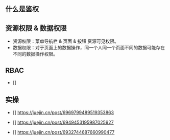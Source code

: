 ## 什么是鉴权

##  资源权限 & 数据权限
- 资源权限：菜单导航栏 & 页面 & 按钮 资源可见权限。
- 数据权限：对于页面上的数据操作，同一个人同一个页面不同的数据可能存在不同的数据操作权限。


## RBAC
  - [] 

## 实操

- [] https://juejin.cn/post/6969799489519353863

- [] https://juejin.cn/post/6949453195987025927

- [] https://juejin.cn/post/6932744687660990477